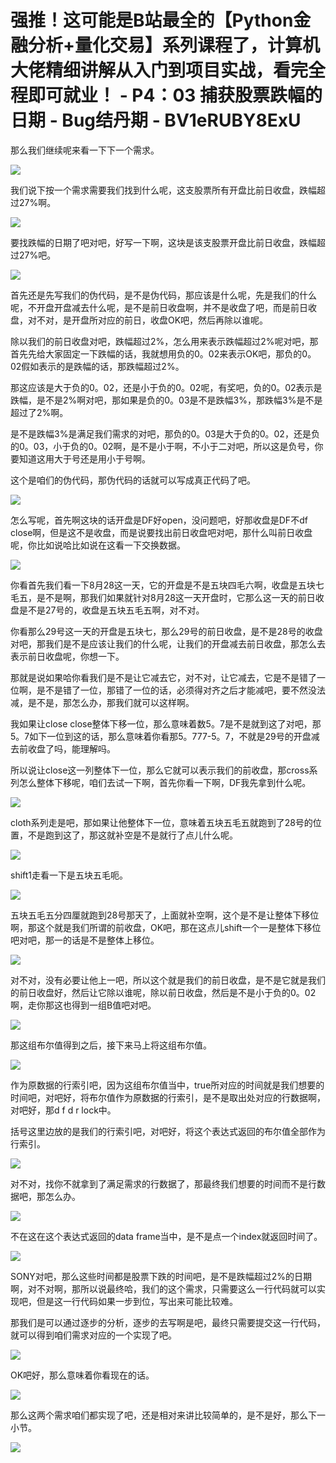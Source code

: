 # 强推！这可能是B站最全的【Python金融分析+量化交易】系列课程了，计算机大佬精细讲解从入门到项目实战，看完全程即可就业！ - P4：03 捕获股票跌幅的日期 - Bug结丹期 - BV1eRUBY8ExU

那么我们继续呢来看一下下一个需求。

![](img/b4c331fd4f401851dbc892e45490a9c1_1.png)

我们说下按一个需求需要我们找到什么呢，这支股票所有开盘比前日收盘，跌幅超过27%啊。

![](img/b4c331fd4f401851dbc892e45490a9c1_3.png)

要找跌幅的日期了吧对吧，好写一下啊，这块是该支股票开盘比前日收盘，跌幅超过27%吧。

![](img/b4c331fd4f401851dbc892e45490a9c1_5.png)

首先还是先写我们的伪代码，是不是伪代码，那应该是什么呢，先是我们的什么呢，不开盘开盘减去什么呢，是不是前日收盘啊，并不是收盘了吧，而是前日收盘，对不对，是开盘所对应的前日，收盘OK吧，然后再除以谁呢。

除以我们的前日收盘对吧，跌幅超过2%，怎么用来表示跌幅超过2%呢对吧，那首先先给大家固定一下跌幅的话，我就想用负的0。02来表示OK吧，那负的0。02假如表示的是跌幅的话，那跌幅超过2%。

那这应该是大于负的0。02，还是小于负的0。02呢，有奖吧，负的0。02表示是跌幅，是不是2%啊对吧，那如果是负的0。03是不是跌幅3%，那跌幅3%是不是超过了2%啊。

是不是跌幅3%是满足我们需求的对吧，那负的0。03是大于负的0。02，还是负的0。03，小于负的0。02啊，是不是小于啊，不小于二对吧，所以这是负号，你要知道这用大于号还是用小于号啊。

这个是咱们的伪代码，那伪代码的话就可以写成真正代码了吧。

![](img/b4c331fd4f401851dbc892e45490a9c1_7.png)

怎么写呢，首先啊这块的话开盘是DF好open，没问题吧，好那收盘是DF不df close啊，但是这不是收盘，而是说要找出前日收盘吧对吧，那什么叫前日收盘呢，你比如说哈比如说在这看一下交换数据。



![](img/b4c331fd4f401851dbc892e45490a9c1_9.png)

你看首先我们看一下8月28这一天，它的开盘是不是五块四毛六啊，收盘是五块七毛五，是不是啊，那我们如果就针对8月28这一天开盘时，它那么这一天的前日收盘是不是27号的，收盘是五块五毛五啊，对不对。

你看那么29号这一天的开盘是五块七，那么29号的前日收盘，是不是28号的收盘对吧，那我们是不是应该让我们的什么呢，让我们的开盘减去前日收盘，那怎么去表示前日收盘呢，你想一下。

那就是说如果哈你看我们是不是让它减去它，对不对，让它减去，它是不是错了一位啊，是不是错了一位，那错了一位的话，必须得对齐之后才能减吧，要不然没法减，是不是，那怎么办，那我们就可以这样啊。

我如果让close close整体下移一位，那么意味着数5。7是不是就到这了对吧，那5。7如下一位到这的话，那么意味着你看那5。777-5。7，不就是29号的开盘减去前收盘了吗，能理解吗。

所以说让close这一列整体下一位，那么它就可以表示我们的前收盘，那cross系列怎么整体下移呢，咱们去试一下啊，首先你看一下啊，DF我先拿到什么呢。



![](img/b4c331fd4f401851dbc892e45490a9c1_11.png)

cloth系列走是吧，那如果让他整体下一位，意味着五块五毛五就跑到了28号的位置，不是跑到这了，那这就补空是不是就行了点儿什么呢。



![](img/b4c331fd4f401851dbc892e45490a9c1_13.png)

shift1走看一下是五块五毛呃。

![](img/b4c331fd4f401851dbc892e45490a9c1_15.png)

五块五毛五分四厘就跑到28号那天了，上面就补空啊，这个是不是让整体下移位啊，那这个就是我们所谓的前收盘，OK吧，那在这点儿shift一个一是整体下移位吧对吧，那一的话是不是整体上移位。



![](img/b4c331fd4f401851dbc892e45490a9c1_17.png)

对不对，没有必要让他上一吧，所以这个就是我们的前日收盘，是不是它就是我们的前日收盘好，然后让它除以谁呢，除以前日收盘，然后是不是小于负的0。02啊，走你那这也得到一组B值吧对吧。



![](img/b4c331fd4f401851dbc892e45490a9c1_19.png)

那这组布尔值得到之后，接下来马上将这组布尔值。

![](img/b4c331fd4f401851dbc892e45490a9c1_21.png)

作为原数据的行索引吧，因为这组布尔值当中，true所对应的时间就是我们想要的时间吧，对吧好，将布尔值作为原数据的行索引，是不是取出处对应的行数据啊，对吧好，那d f d r lock中。

括号这里边放的是我们的行索引吧，对吧好，将这个表达式返回的布尔值全部作为行索引。

![](img/b4c331fd4f401851dbc892e45490a9c1_23.png)

对不对，找你不就拿到了满足需求的行数据了，那最终我们想要的时间而不是行数据吧，那怎么办。

![](img/b4c331fd4f401851dbc892e45490a9c1_25.png)

不在这在这个表达式返回的data frame当中，是不是点一个index就返回时间了。

![](img/b4c331fd4f401851dbc892e45490a9c1_27.png)

SONY对吧，那么这些时间都是股票下跌的时间吧，是不是跌幅超过2%的日期啊，对不对啊，那所以说最终哈，我们的这个需求，只需要这么一行代码就可以实现吧，但是这一行代码如果一步到位，写出来可能比较难。

那我们是可以通过逐步的分析，逐步的去写啊是吧，最终只需要提交这一行代码，就可以得到咱们需求对应的一个实现了吧。



![](img/b4c331fd4f401851dbc892e45490a9c1_29.png)

OK吧好，那么意味着你看现在的话。

![](img/b4c331fd4f401851dbc892e45490a9c1_31.png)

那么这两个需求咱们都实现了吧，还是相对来讲比较简单的，是不是好，那么下一小节。

![](img/b4c331fd4f401851dbc892e45490a9c1_33.png)